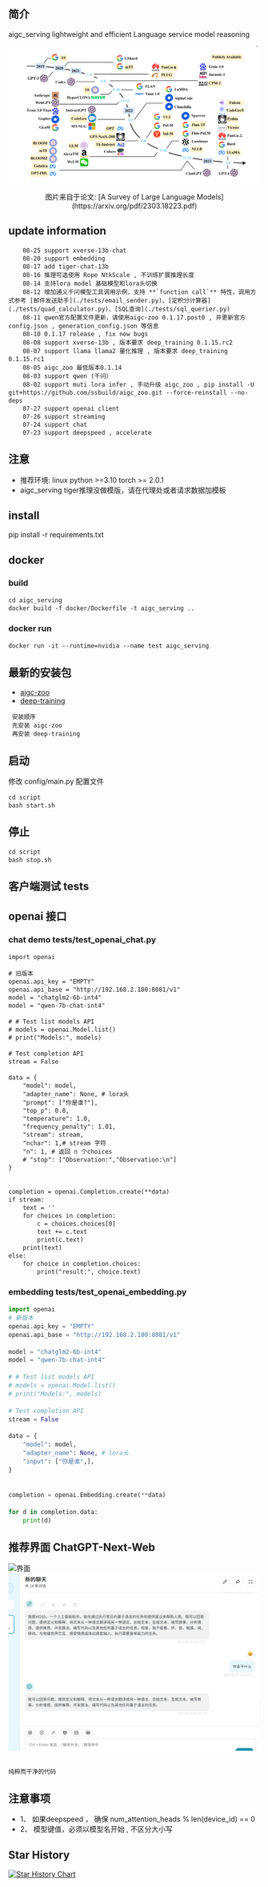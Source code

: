 
## 简介

   aigc_serving lightweight and efficient Language service model reasoning


   
   ![llm.png](asserts/llm.png)
   <div align="center"> 图片来自于论文: [A Survey of Large Language Models](https://arxiv.org/pdf/2303.18223.pdf) </div>

## update information
```text
    08-25 support xverse-13b-chat
    08-20 support embedding
    08-17 add tiger-chat-13b
    08-16 推理可选使用 Rope NtkScale , 不训练扩展推理长度
    08-14 支持lora model 基础模型和lora头切换
    08-12 增加通义千问模型工具调用示例，支持 **`function call`** 特性，调用方式参考 [邮件发送助手](./tests/email_sender.py)、[定积分计算器](./tests/quad_calculator.py)、[SQL查询](./tests/sql_querier.py)
    08-11 qwen官方配置文件更新，请使用aigc-zoo 0.1.17.post0 , 并更新官方config.json , generation_config.json 等信息
    08-10 0.1.17 release , fix new bugs
    08-08 support xverse-13b , 版本要求 deep_training 0.1.15.rc2
    08-07 support llama llama2 量化推理 , 版本要求 deep_training 0.1.15.rc1
    08-05 aigc_zoo 最低版本0.1.14 
    08-03 support qwen (千问）
    08-02 support muti lora infer , 手动升级 aigc_zoo , pip install -U git+https://github.com/ssbuild/aigc_zoo.git --force-reinstall --no-deps
    07-27 support openai client
    07-26 support streaming
    07-24 support chat
    07-23 support deepspeed , accelerate
```

## 注意
   - 推荐环境: linux python >=3.10 torch >= 2.0.1
   - aigc_serving tiger推理没做模版，请在代理处或者请求数据加模板

## install
pip install -r requirements.txt


## docker

### build
```commandline
cd aigc_serving
docker build -f docker/Dockerfile -t aigc_serving ..
```
### docker run
```commandline
docker run -it --runtime=nvidia --name test aigc_serving
```

## 最新的安装包
 - [aigc-zoo](https://pypi.org/project/aigc-zoo/#history)
 - [deep-training](https://pypi.org/project/deep-training/#history)

```text
 安装顺序 
 先安装 aigc-zoo
 再安装 deep-training
```




## 启动
修改 config/main.py 配置文件

```commandline
cd script
bash start.sh
```

##  停止
```commandline
cd script
bash stop.sh
```

## 客户端测试 tests

## openai 接口  
### chat demo tests/test_openai_chat.py

```text
import openai

# 旧版本
openai.api_key = "EMPTY"
openai.api_base = "http://192.168.2.180:8081/v1"
model = "chatglm2-6b-int4"
model = "qwen-7b-chat-int4"

# # Test list models API
# models = openai.Model.list()
# print("Models:", models)

# Test completion API
stream = False

data = {
    "model": model,
    "adapter_name": None, # lora头
    "prompt": ["你是谁?"],
    "top_p": 0.8,
    "temperature": 1.0,
    "frequency_penalty": 1.01,
    "stream": stream,
    "nchar": 1,# stream 字符
    "n": 1, # 返回 n 个choices
    # "stop": ["Observation:","Observation:\n"]
}


completion = openai.Completion.create(**data)
if stream:
    text = ''
    for choices in completion:
        c = choices.choices[0]
        text += c.text
        print(c.text)
    print(text)
else:
    for choice in completion.choices:
        print("result:", choice.text)

```


### embedding tests/test_openai_embedding.py
```python
import openai
# 新版本
openai.api_key = "EMPTY"
openai.api_base = "http://192.168.2.180:8081/v1"

model = "chatglm2-6b-int4"
model = "qwen-7b-chat-int4"

# # Test list models API
# models = openai.Model.list()
# print("Models:", models)

# Test completion API
stream = False

data = {
    "model": model,
    "adapter_name": None, # lora头
    "input": ["你是谁",],
}


completion = openai.Embedding.create(**data)

for d in completion.data:
    print(d)
```


## 推荐界面 ChatGPT-Next-Web

![界面](asserts/1.png)
![界面](asserts/moss.png)

## 
    纯粹而干净的代码


## 注意事项
 - 1、 如果deepspeed ， 确保 num_attention_heads % len(device_id) == 0
 - 2、 模型键值，必须以模型名开始 , 不区分大小写



## Star History

[![Star History Chart](https://api.star-history.com/svg?repos=ssbuild/aigc_serving&type=Date)](https://star-history.com/#ssbuild/aigc_serving&Date)


